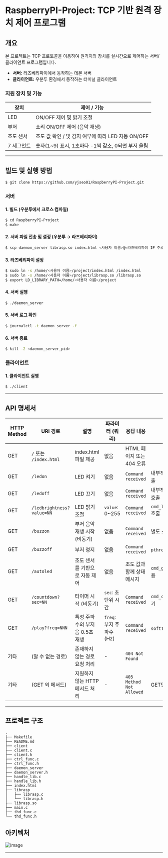 # RaspberryPI-Project: TCP 기반 원격 장치 제어 프로그램

## 개요

본 프로젝트는 TCP 프로토콜을 이용하여 원격지의 장치를 실시간으로 제어하는 서버/클라이언트 프로그램입니다.  
- **서버:** 라즈베리파이에서 동작하는 데몬 서버  
- **클라이언트:** 우분투 환경에서 동작하는 터미널 클라이언트  

### 지원 장치 및 기능

| 장치       | 제어 / 기능                                      |
|------------|-------------------------------------------------|
| LED        | ON/OFF 제어 및 밝기 조절                         |
| 부저       | 소리 ON/OFF 제어 (음악 재생)                     |
| 조도 센서  | 조도 값 확인 / 빛 감지 여부에 따라 LED 자동 ON/OFF |
| 7 세그먼트 | 숫자(1~9) 표시, 1초마다 -1씩 감소, 0되면 부저 울림 |

---

## 빌드 및 실행 방법
```bash
$ git clone https://github.com/yjseo01/RaspberryPI-Project.git
```
### 서버
#### 1. 빌드 (우분투에서 크로스 컴파일)
```bash
$ cd RaspberryPI-Project
$ make
```

#### 2. 서버 파일 전송 및 설정 (우분투 → 라즈베리파이)
```bash
$ scp daemon_server librasp.so index.html <사용자 이름>@<라즈베리파이 IP 주소>:~/project
```
#### 3. 라즈베리파이 설정
```bash
$ sudo ln -s /home/<사용자 이름>/project/index.html /index.html
$ sudo ln -s /home/<사용자 이름>/project/librasp.so /librasp.so
$ export LD_LIBRARY_PATH=/home/<사용자 이름>/project
```

#### 4. 서버 실행
```bash
$ ./daemon_server
```
#### 5. 서버 로그 확인
```bash
$ journalctl -t daemon_server -f
```

#### 6. 서버 종료
```bash
$ kill -2 <daemon_server_pid>
```

### 클라이언트
#### 1. 클라이언트 실행
```bash
$ ./client
```
---
## API 명세서
| HTTP Method | URI 경로 | 설명 | 파라미터 (쿼리) | 응답 내용 | 비고 |
| --- | --- | --- | --- | --- | --- |
| GET | `/` 또는 `/index.html` | index.html 파일 제공 | 없음 | HTML 페이지 또는 404 오류 |  |
| GET | `/ledon` | LED 켜기 | 없음 | `Command received` | 내부적으로 `cmd_led_on()` 호출 |
| GET | `/ledoff` | LED 끄기 | 없음 | `Command received` | 내부적으로 `cmd_led_off()` 호출 |
| GET | `/ledbrightness?value=NN` | LED 밝기 조절 | `value`: 0~255 | `Command received` | `cmd_led_set_brightness()` 호출 |
| GET | `/buzzon` | 부저 음악 재생 시작 (비동기) | 없음 | `Command received` | 별도 스레드에서 멜로디 재생 |
| GET | `/buzzoff` | 부저 정지 | 없음 | `Command received` | `pthread_cancel()` 사용 |
| GET | `/autoled` | 조도 센서를 기반으로 자동 제어 | 없음 | 조도 값과 함께 상태 메시지 | `cmd_get_brightness()` 사용 |
| GET | `/countdown?sec=NN` | 타이머 시작 (비동기) | `sec`: 초 단위 시간 | `Command received` | `cmd_countdown()` 호출, 비동기 |
| GET | `/play?freq=NNN` | 특정 주파수의 부저음 0.5초 재생 | `freq`: 부저 주파수(Hz) | `Command received` | `softToneWrite()` 사용 |
| 기타 | (알 수 없는 경로) | 존재하지 않는 경로 요청 처리 | - | `404 Not Found` |  |
| 기타 | (GET 외 메서드) | 지원하지 않는 HTTP 메서드 처리 | - | `405 Method Not Allowed` | GET만 지원됨 |

---
## 프로젝트 구조
```plain
.
├── Makefile
├── README.md
├── client
├── client.c
├── client.h
├── ctrl_func.c
├── ctrl_func.h
├── daemon_server
├── daemon_server.h
├── handle_lib.c
├── handle_lib.h
├── index.html
├── librasp
│   ├── librasp.c
│   └── librasp.h
├── librasp.so
├── main.c
├── thd_func.c
└── thd_func.h
```
## 아키텍처 
![image](https://github.com/user-attachments/assets/133e3993-81eb-4820-b41e-4633e4b577f8)

---
